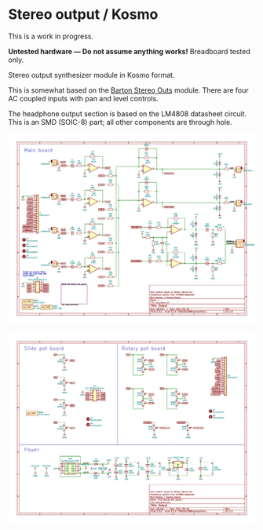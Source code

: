 # Stereo output / Kosmo

This is a work in progress.

**Untested hardware — Do not assume anything works!** Breadboard tested only.

Stereo output synthesizer module in Kosmo format.

This is somewhat based on the [Barton Stereo Outs](https://www.bartonmusicalcircuits.com/stereoouts/index.html)  module. There are four AC coupled inputs with pan and level controls. 

The headphone output section is based on the LM4808 datasheet circuit. This is an SMD (SOIC-8) part; all other components are through hole.

![](Images/ao_output_sch1.jpg) 

![](Images/ao_output_sch2.jpg) 